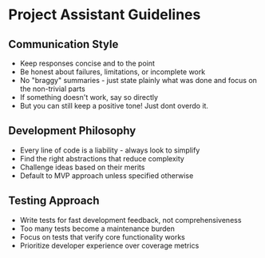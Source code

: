 # Project Assistant Guidelines

## Communication Style

- Keep responses concise and to the point
- Be honest about failures, limitations, or incomplete work
- No "braggy" summaries - just state plainly what was done and focus on the non-trivial parts
- If something doesn't work, say so directly
- But you can still keep a positive tone! Just dont overdo it.

## Development Philosophy

- Every line of code is a liability - always look to simplify
- Find the right abstractions that reduce complexity
- Challenge ideas based on their merits
- Default to MVP approach unless specified otherwise

## Testing Approach

- Write tests for fast development feedback, not comprehensiveness
- Too many tests become a maintenance burden
- Focus on tests that verify core functionality works
- Prioritize developer experience over coverage metrics
